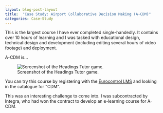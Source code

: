 ```yaml
---
layout: blog-post-layout
title:  "Case Study: Airport Collaborative Decision Making (A-CDM)"
categories: Case-Study
---
```


This is the largest course I have ever completed single-handedly. It contains over 10 hours of learning and I was tasked with educational design, technical design and development (including editing several hours of video footage) and deployment.

A-CDM is...

<figure>
  <img src="/blog/img/2014/jan/2014-01-11-case-elearning-acdm.jpg" alt="Screenshot of the Headings Tutor game." style="max-width:481px;">
  <figcaption>Screenshot of the Headings Tutor game.</figcaption>
</figure>

 You can try this course by registering with the <a href="https://trainingzone.eurocontrol.int/" title="Open the Eurocontrol LMS website in a new window." target="_blank">Eurocontrol LMS</a> and looking in the catalogue for "CDM".

This was an interesting challenge to come into. I was subcontracted by Integra, who had won the contract to develop an e-learning course for A-CDM.